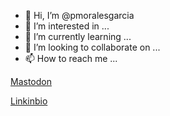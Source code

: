 

- 👋 Hi, I’m @pmoralesgarcia
- 👀 I’m interested in ...
- 🌱 I’m currently learning ...
- 💞️ I’m looking to collaborate on ...
- 📫 How to reach me ...

<!---
pmoralesgarcia/pmoralesgarcia is a ✨ special ✨ repository because its `README.md` (this file) appears on your GitHub profile.
You can click the Preview link to take a look at your changes.
--->


<a rel="me" href="https://social.lifeofpablo.com/@pablo">Mastodon</a>

<a rel="me" href="https://lifeofpablo.com/linkinbio">Linkinbio</a>

